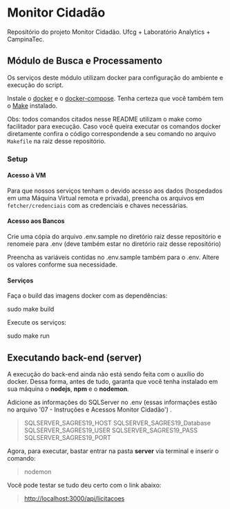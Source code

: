 
# Monitor Cidadão

Repositório do projeto Monitor Cidadão. Ufcg + Laboratório Analytics + CampinaTec.

## Módulo de Busca e Processamento
Os serviços deste módulo utilizam docker para configuração do ambiente e execução do script.

Instale o  [docker](https://docs.docker.com/install/)  e o  [docker-compose](https://docs.docker.com/compose/install/). Tenha certeza que você também tem o  [Make](https://www.gnu.org/software/make/)  instalado.

Obs: todos comandos citados nesse README utilizam o make como facilitador para execução. Caso você queira executar os comandos docker diretamente confira o código correspondende a seu comando no arquivo  `Makefile`  na raiz desse repositório.

### Setup

#### Acesso à VM

Para que nossos serviços tenham o devido acesso aos dados (hospedados em uma Máquina Virtual remota e privada), preencha os arquivos em  `fetcher/credenciais`  com as credenciais e chaves necessárias.

#### Acesso aos Bancos

Crie uma cópia do arquivo .env.sample no diretório raiz desse repositório e renomeie para .env (deve também estar no diretório raiz desse repositório)

Preencha as variáveis contidas no .env.sample também para o .env. Altere os valores conforme sua necessidade.

#### Serviços

Faça o build das imagens docker com as dependências:

sudo make build

Execute os serviços:

sudo make run

## Executando back-end (server)

A execução do back-end ainda não está sendo feita com o auxílio do docker. Dessa forma, antes de tudo, garanta que você tenha instalado em sua máquina o **nodejs**, **npm** e o **nodemon**.

Adicione as informações do SQLServer no .env (essas informações estão no arquivo '07 - Instruções e Acessos Monitor Cidadão') .
>SQLSERVER_SAGRES19_HOST
>SQLSERVER_SAGRES19_Database
>SQLSERVER_SAGRES19_USER
>SQLSERVER_SAGRES19_PASS
>SQLSERVER_SAGRES19_PORT

Agora, para executar, bastar entrar na pasta **server** via terminal e inserir o comando:
 > nodemon
 
 Você pode testar se tudo deu certo com o link abaixo:
 > [http://localhost:3000/api/licitacoes](http://localhost:3000/api/licitacoes)
 


